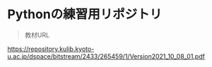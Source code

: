 # Pythonの練習用リポジトリ

> 教材URL

https://repository.kulib.kyoto-u.ac.jp/dspace/bitstream/2433/265459/1/Version2021_10_08_01.pdf


